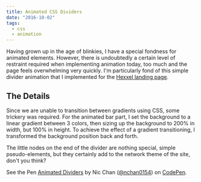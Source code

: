 ```yaml
---
title: Animated CSS Dividers
date: "2016-10-02"
tags:
  - css
  - animation
---
```


Having grown up in the age of blinkies, I have a special fondness for animated elements. However, there is undoubtedly a certain level of restraint required when implementing animation today, too much and the page feels overwhelming very quickly. I'm particularly fond of this simple divider animation that I implemented for the <a href="/projects/hexxel">Hexxel landing page</a>.

## The Details

Since we are unable to transition between gradients using CSS, some trickery was required. For the animated bar part, I set the background to a linear gradient between 3 colors, then sizing up the background to 200% in width, but 100% in height. To achieve the effect of a gradient transitioning, I transformed the background position back and forth.

The little nodes on the end of the divider are nothing special, simple pseudo-elements, but they certainly add to the network theme of the site, don't you think?

<p data-height="300" data-theme-id="0" data-slug-hash="PGJErg" data-default-tab="css,result" data-user="nchan0154" data-embed-version="2" class="codepen">See the Pen <a href="http://codepen.io/nchan0154/pen/PGJErg/">Animated Dividers</a> by Nic Chan (<a href="http://codepen.io/nchan0154">@nchan0154</a>) on <a href="http://codepen.io">CodePen</a>.</p>
<script async src="//assets.codepen.io/assets/embed/ei.js"></script>
